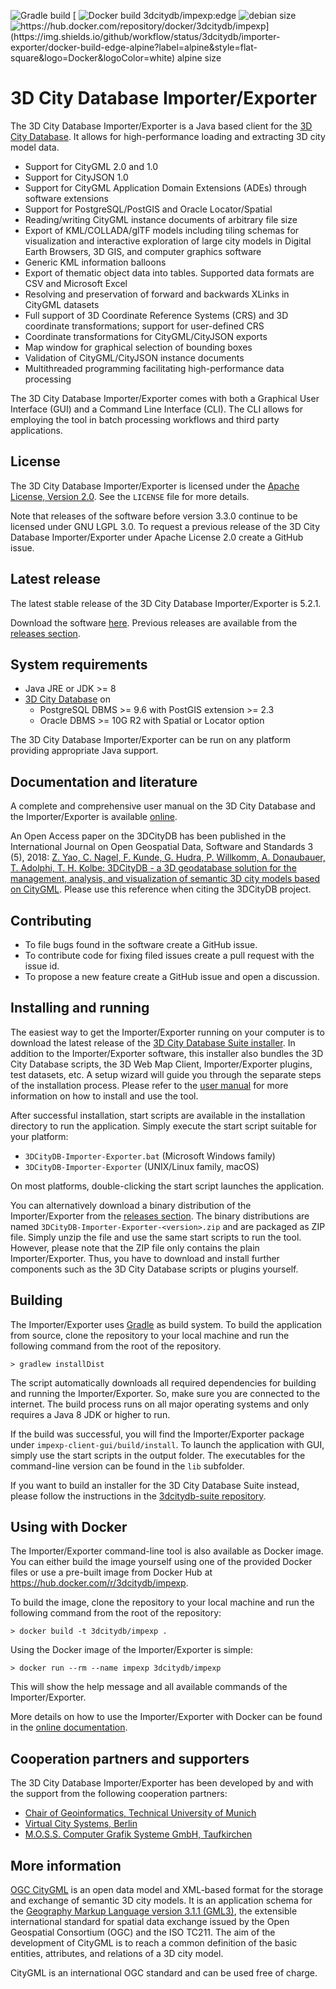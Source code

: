 ![Gradle build](https://img.shields.io/github/workflow/status/3dcitydb/importer-exporter/impexp-build?logo=Gradle&logoColor=white&style=flat-square)
[
![Docker build 3dcitydb/impexp:edge](https://img.shields.io/github/workflow/status/3dcitydb/importer-exporter/docker-build-edge?label=debian&style=flat-square&logo=Docker&logoColor=white)
![debian size](https://img.shields.io/docker/image-size/3dcitydb/impexp/edge?label=debian&logo=Docker&logoColor=white&style=flat-square)
![https://hub.docker.com/repository/docker/3dcitydb/impexp](https://img.shields.io/github/workflow/status/3dcitydb/importer-exporter/docker-build-edge-alpine?label=alpine&style=flat-square&logo=Docker&logoColor=white)
![alpine size](https://img.shields.io/docker/image-size/3dcitydb/impexp/edge-alpine?label=alpine&logo=Docker&logoColor=white&style=flat-square)
](https://hub.docker.com/repository/docker/3dcitydb/impexp)

3D City Database Importer/Exporter
==================================

The 3D City Database Importer/Exporter is a Java based client for the [3D City Database](https://github.com/3dcitydb/3dcitydb).
It allows for high-performance loading and extracting 3D city model data.

* Support for CityGML 2.0 and 1.0
* Support for CityJSON 1.0
* Support for CityGML Application Domain Extensions (ADEs) through
  software extensions
* Support for PostgreSQL/PostGIS and Oracle Locator/Spatial
* Reading/writing CityGML instance documents of arbitrary file size
* Export of KML/COLLADA/glTF models including tiling schemas for
  visualization and interactive exploration of large city models
  in Digital Earth Browsers, 3D GIS, and computer graphics software
* Generic KML information balloons
* Export of thematic object data into tables. Supported data formats are
  CSV and Microsoft Excel
* Resolving and preservation of forward and backwards XLinks in
  CityGML datasets
* Full support of 3D Coordinate Reference Systems (CRS) and 3D
  coordinate transformations; support for user-defined CRS
* Coordinate transformations for CityGML/CityJSON exports
* Map window for graphical selection of bounding boxes
* Validation of CityGML/CityJSON instance documents
* Multithreaded programming facilitating high-performance data processing

The 3D City Database Importer/Exporter comes with both a Graphical User Interface (GUI) and a
Command Line Interface (CLI). The CLI allows for employing the tool in batch processing workflows and third party
applications.

License
-------
The 3D City Database Importer/Exporter is licensed under the [Apache License, Version 2.0](http://www.apache.org/licenses/LICENSE-2.0).
See the `LICENSE` file for more details.

Note that releases of the software before version 3.3.0 continue to be licensed under GNU LGPL 3.0. To request a
previous release of the 3D City Database Importer/Exporter under Apache License 2.0 create a GitHub issue.

Latest release
--------------
The latest stable release of the 3D City Database Importer/Exporter is 5.2.1.

Download the software [here](https://github.com/3dcitydb/importer-exporter/releases/download/v5.2.1/3DCityDB-Importer-Exporter-5.2.1.zip).
Previous releases are available from the [releases section](https://github.com/3dcitydb/importer-exporter/releases).

System requirements
-------------------
* Java JRE or JDK >= 8
* [3D City Database](https://github.com/3dcitydb/3dcitydb) on
  - PostgreSQL DBMS >= 9.6 with PostGIS extension >= 2.3
  - Oracle DBMS >= 10G R2 with Spatial or Locator option
  
The 3D City Database Importer/Exporter can be run on any platform providing appropriate Java support.

Documentation and literature
----------------------------
A complete and comprehensive user manual on the 3D City Database and the Importer/Exporter is available
[online](https://3dcitydb-docs.readthedocs.io/en/version-2022.1/).

An Open Access paper on the 3DCityDB has been published in the International Journal on Open Geospatial Data,
Software and Standards 3 (5), 2018: [Z. Yao, C. Nagel, F. Kunde, G. Hudra, P. Willkomm, A. Donaubauer, T. Adolphi, T. H. Kolbe: 3DCityDB - a 3D geodatabase solution for the management, analysis, and visualization of semantic 3D city models based on CityGML](https://doi.org/10.1186/s40965-018-0046-7). Please use this reference when citing the 3DCityDB project.

Contributing
------------
* To file bugs found in the software create a GitHub issue.
* To contribute code for fixing filed issues create a pull request with the issue id.
* To propose a new feature create a GitHub issue and open a discussion.

Installing and running
----------------------
The easiest way to get the Importer/Exporter running on your computer is to download the latest release of the
[3D City Database Suite installer](https://github.com/3dcitydb/3dcitydb-suite/releases). In addition to the
Importer/Exporter software, this installer also bundles the 3D City Database scripts, the 3D Web Map Client,
Importer/Exporter plugins, test datasets, etc. A setup wizard will guide you through the separate steps of the
installation process. Please refer to the [user manual](https://3dcitydb-docs.readthedocs.io/en/version-2022.1/)
for more information on how to install and use the tool.

After successful installation, start scripts are available in the installation directory to run the application.
Simply execute the start script suitable for your platform:

* `3DCityDB-Importer-Exporter.bat` (Microsoft Windows family)
* `3DCityDB-Importer-Exporter` (UNIX/Linux family, macOS)

On most platforms, double-clicking the start script launches the application.

You can alternatively download a binary distribution of the Importer/Exporter from the
[releases section](https://github.com/3dcitydb/importer-exporter/releases). The binary distributions are named
`3DCityDB-Importer-Exporter-<version>.zip` and are packaged as ZIP file. Simply unzip the file and use the same
start scripts to run the tool. However, please note that the ZIP file only contains the plain Importer/Exporter.
Thus, you have to download and install further components such as the 3D City Database scripts or plugins yourself.

Building
--------
The Importer/Exporter uses [Gradle](https://gradle.org/) as build system. To build the application from source,
clone the repository to your local machine and run the following command from the root of the repository. 

    > gradlew installDist

The script automatically downloads all required dependencies for building and running the Importer/Exporter.
So, make sure you are connected to the internet. The build process runs on all major operating systems and only
requires a Java 8 JDK or higher to run.

If the build was successful, you will find the Importer/Exporter package under
`impexp-client-gui/build/install`. To launch the application with GUI, simply use the
start scripts in the output folder. The executables for the command-line version can be found in the `lib` subfolder.

If you want to build an installer for the 3D City Database Suite instead, please follow the instructions in the
[3dcitydb-suite repository](https://github.com/3dcitydb/3dcitydb-suite).

Using with Docker
-----------------
The Importer/Exporter command-line tool is also available as Docker image. You can either build the image
yourself using one of the provided Docker files or use a pre-built image from Docker Hub at
https://hub.docker.com/r/3dcitydb/impexp.

To build the image, clone the repository to your local machine and run the following command from the root of the
repository:

    > docker build -t 3dcitydb/impexp .

Using the Docker image of the Importer/Exporter is simple:

    > docker run --rm --name impexp 3dcitydb/impexp

This will show the help message and all available commands of the Importer/Exporter.

More details on how to use the Importer/Exporter with Docker can be found in the
[online documentation](https://3dcitydb-docs.readthedocs.io/en/version-2022.1/).

Cooperation partners and supporters
-----------------------------------

The 3D City Database Importer/Exporter has been developed by and with the support from the
following cooperation partners:

* [Chair of Geoinformatics, Technical University of Munich](https://www.lrg.tum.de/gis/)
* [Virtual City Systems, Berlin](https://vc.systems/)
* [M.O.S.S. Computer Grafik Systeme GmbH, Taufkirchen](http://www.moss.de/)

More information
----------------
[OGC CityGML](http://www.opengeospatial.org/standards/citygml) is an open data model and XML-based format for the
storage and exchange of semantic 3D city models. It is an application schema for the
[Geography Markup Language version 3.1.1 (GML3)](http://www.opengeospatial.org/standards/gml), the extensible
international standard for spatial data exchange issued by the Open Geospatial Consortium (OGC) and the ISO TC211.
The aim of the development of CityGML is to reach a common definition of the basic entities, attributes,
and relations of a 3D city model.

CityGML is an international OGC standard and can be used free of charge.